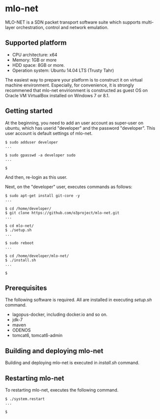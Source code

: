 mlo-net
==============
MLO-NET is a SDN packet transport software suite which supports multi-layer orchestration, control and network emulation.

Supported platform
--------
- CPU architecture: x64
- Memory: 1GB or more
- HDD space: 8GB or more.
- Operation system: Ubuntu 14.04 LTS (Trusty Tahr)

The easiest way to prepare your platform is to construct it on 
virtual machine environment.
Especially, for convenience, it is strongly recommened that mlo-net 
envirionment is constructed as guest OS on Oracle VM VirtualBox 
installed on Windows 7 or 8.1.

Getting started
--------

At the beginning, you need to add an user account as super-user 
on ubuntu, which has userid "developer" and the password "developer".
This user account is default settings of mlo-net.

```
$ sudo adduser developer
...

$ sudo gpasswd -a developer sudo
...

$
```
And then, re-login as this user.

Next, on the "developer" user, executes commands as follows:

```
$ sudo apt-get install git-core -y
...

$ cd /home/developer/
$ git clone https://github.com/o3project/mlo-net.git
...

$ cd mlo-net/
$ ./setup.sh
...

$ sudo reboot
...

$ cd /home/developer/mlo-net/
$ ./install.sh
...

$

```

Prerequisites
--------
The following software is required.
All are installed in executing *setup.sh* command.

- lagopus-docker, including docker.io and so on.
- jdk-7
- maven
- ODENOS
- tomcat6, tomcat6-admin


Building and deploying mlo-net
--------
Building and deploying mlo-net is executed in *install.sh* command.

Restarting mlo-net
--------
To restarting mlo-net, executes the following command.
```
$ ./system.restart
...

$ 
```




